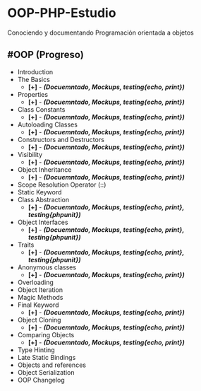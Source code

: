 # OOP-PHP-Estudio
Conociendo y documentando  Programación orientada a objetos

## \#OOP (Progreso)

- Introduction
- The Basics
  - **[+]** - **_(Docuemntado, Mockups, testing{echo, print})_**
- Properties
  - **[+]** - **_(Docuemntado, Mockups, testing{echo, print})_**
- Class Constants
  - **[+]** - **_(Docuemntado, Mockups, testing{echo, print})_**
- Autoloading Classes
  - **[+]** - **_(Docuemntado, Mockups, testing{echo, print})_**
- Constructors and Destructors
  - **[+]** - **_(Docuemntado, Mockups, testing{echo, print})_**
- Visibility
  - **[+]** - **_(Docuemntado, Mockups, testing{echo, print})_**
- Object Inheritance
  - **[+]** - **_(Docuemntado, Mockups, testing{echo, print})_**
- Scope Resolution Operator (::)
- Static Keyword
- Class Abstraction
  - **[+]** - **_(Docuemntado, Mockups, testing{echo, print}, testing{phpunit})_**
- Object Interfaces
  - **[+]** - **_(Docuemntado, Mockups, testing{echo, print}, testing{phpunit})_**
- Traits
  - **[+]** - **_(Docuemntado, Mockups, testing{echo, print}, testing{phpunit})_**
- Anonymous classes
  - **[+]** - **_(Docuemntado, Mockups, testing{echo, print})_**
- Overloading
- Object Iteration
- Magic Methods
- Final Keyword
  - **[+]** - **_(Docuemntado, Mockups, testing{echo, print})_**
- Object Cloning
  - **[+]** - **_(Docuemntado, Mockups, testing{echo, print})_**
- Comparing Objects
  - **[+]** - **_(Docuemntado, Mockups, testing{echo, print})_**
- Type Hinting
- Late Static Bindings
- Objects and references
- Object Serialization
- OOP Changelog
